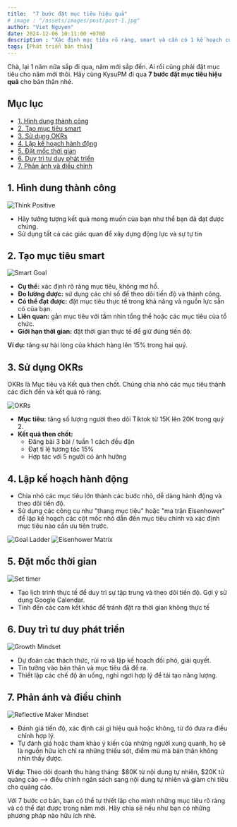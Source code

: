 ```yaml
---
title:  "7 bước đặt mục tiêu hiệu quả"
# image : "/assets/images/post/post-1.jpg"
author: "Viet Nguyen"
date: 2024-12-06 10:11:00 +0700
description : "Xác định mục tiêu rõ ràng, smart và cần có 1 kế hoạch cụ thể để thực hiện sẽ đem lại thành công cho bạn."
tags: [Phát triển bản thân]
---
```

Chà, lại 1 năm nữa sắp đi qua, năm mới sắp đến. Ai rồi cũng phải đặt mục tiêu cho năm mới thôi. Hãy cùng KysuPM đi qua **7 bước đặt mục tiêu hiệu quả** cho bản thân nhé.

## Mục lục
- [1. Hình dung thành công](#1-hình-dung-thành-công)
- [2. Tạo mục tiêu smart](#2-tạo-mục-tiêu-smart)
- [3. Sử dụng OKRs](#3-sử-dụng-okrs)
- [4. Lập kế hoạch hành động](#4-lập-kế-hoạch-hành-động)
- [5. Đặt mốc thời gian](#5-đặt-mốc-thời-gian)
- [6. Duy trì tư duy phát triển](#6-duy-trì-tư-duy-phát-triển)
- [7. Phản ánh và điều chỉnh](#7-phản-ánh-và-điều-chỉnh)

## 1. Hình dung thành công
![Think Positive](../assets/images/post/think-positive.png)
- Hãy tưởng tượng kết quả mong muốn của bạn như thể bạn đã đạt được chúng. 
- Sử dụng tất cả các giác quan để xây dựng động lực và sự tự tin

## 2. Tạo mục tiêu smart
![Smart Goal](../assets/images/post/smart-goal.png)
- **Cụ thể:** xác định rõ ràng mục tiêu, không mơ hồ.
- **Đo lường được:** sử dụng các chỉ số để theo dõi tiến độ và thành công.
- **Có thể đạt được:** đặt mục tiêu thực tế trong khả năng và nguồn lực sẵn có của bạn.
- **Liên quan:** gắn mục tiêu với tầm nhìn tổng thể hoặc các mục tiêu của tổ chức.
- **Giới hạn thời gian:** đặt thời gian thực tế để giữ đúng tiến độ.

**Ví dụ:** tăng sự hài lòng của khách hàng lên 15% trong hai quý.

## 3. Sử dụng OKRs
OKRs là Mục tiêu và Kết quả then chốt. Chúng chia nhỏ các mục tiêu thành các đích đến và kết quả rõ ràng.

![OKRs](../assets/images/post/okrs.png)

- **Mục tiêu:** tăng số lượng người theo dõi Tiktok từ 15K lên 20K trong quý 2.
- **Kết quả then chốt:** 
    - Đăng bài 3 bài / tuần 1 cách đều đặn
    - Đạt tỉ lệ tương tác 15%
    - Hợp tác với 5 người có ảnh hưởng

## 4. Lập kế hoạch hành động
- Chia nhỏ các mục tiêu lớn thành các bước nhỏ, dễ dàng hành động và theo dõi tiến độ.
- Sử dụng các công cụ như "thang mục tiêu" hoặc "ma trận Eisenhower" để lập kế hoạch các cột mốc nhỏ dẫn đến mục tiêu chính và xác định mục tiêu nào cần ưu tiên trước.

![Goal Ladder](../assets/images/post/goal-ladder.png)
![Eisenhower Matrix](../assets/images/post/eisenhower-matrix.png)

## 5. Đặt mốc thời gian
![Set timer](../assets/images/post/set-timer.png)
- Tạo lịch trình thực tế để duy trì sự tập trung và theo dõi tiến độ. Gợi ý sử dụng Google Calendar.
- Tính đến các cam kết khác để tránh đặt ra thời gian không thực tế

## 6. Duy trì tư duy phát triển
![Growth Mindset](../assets/images/post/growth-mindset.png)
- Dự đoán các thách thức, rủi ro và lập kế hoạch đối phó, giải quyết.
- Tin tưởng vào bản thân và mục tiêu đã đề ra.
- Thiết lập các chế độ ăn uống, nghỉ ngơi hợp lý để tái tạo năng lượng.

## 7. Phản ánh và điều chỉnh
![Reflective Maker Mindset](../assets/images/post/reflective-maker-mindset.png)
- Đánh giá tiến độ, xác định cái gì hiệu quả hoặc không, từ đó đưa ra điều chỉnh hợp lý.
- Tự đánh giá hoặc tham khảo ý kiến của những người xung quanh, họ sẽ là nguồn hữu ích chỉ ra những thiếu sót, điểm mù mà bản thân không nhìn thấy được.

**Ví dụ:** Theo dõi doanh thu hàng tháng: $80K từ nội dung tự nhiên, $20K từ quảng cáo --> điều chỉnh ngân sách sang nội dung tự nhiên và giảm chi tiêu cho quảng cáo.

Với 7 bước cơ bản, bạn có thể tự thiết lập cho mình những mục tiêu rõ ràng và có thể đạt được trong năm mới. Hãy chia sẻ nếu như bạn có những phương pháp nào hữu ích nhé.